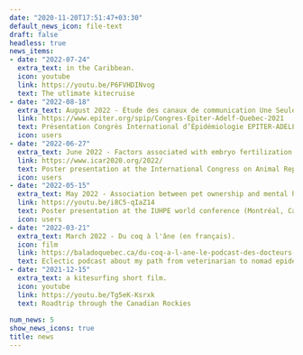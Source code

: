 ```yaml
---
date: "2020-11-20T17:51:47+03:30"
default_news_icon: file-text
draft: false
headless: true
news_items:
- date: "2022-07-24"
  extra_text: in the Caribbean.
  icon: youtube
  link: https://youtu.be/P6FVHDINvog
  text: The utlimate kitecruise
- date: "2022-08-18"
  extra_text: August 2022 - Étude des canaux de communication Une Seule Santé lors d’un cas humain d’influenza porcin.
  link: https://www.epiter.org/spip/Congres-Epiter-Adelf-Quebec-2021
  text: Présentation Congrès International d’Épidémiologie EPITER-ADELF (Québec, Canada)
  icon: users
- date: "2022-06-27"
  extra_text: June 2022 - Factors associated with embryo fertilization and quality in dairy cows.
  link: https://www.icar2020.org/2022/
  text: Poster presentation at the International Congress on Animal Reproduction (Bologna, Italy)
  icon: users
- date: "2022-05-15"
  extra_text: May 2022 - Association between pet ownership and mental health and well-being of Canadians assessed in a cross-sectional study during the COVID-19 pandemic.
  link: https://youtu.be/i8C5-qIaZ14
  text: Poster presentation at the IUHPE world conference (Montréal, Canada)
  icon: users
- date: "2022-03-21"
  extra_text: March 2022 - Du coq à l'âne (en français).
  icon: film
  link: https://baladoquebec.ca/du-coq-a-l-ane-le-podcast-des-docteurs-embetants/episode-12-dre-jose-denis-robichaud-veterinaire-vaches-vent-vagues-van-life-voila
  text: Eclectic podcast about my path from veterinarian to nomad epidemiologist
- date: "2021-12-15"
  extra_text: a kitesurfing short film.
  icon: youtube
  link: https://youtu.be/Tg5eK-Ksrxk
  text: Roadtrip through the Canadian Rockies
  
num_news: 5
show_news_icons: true
title: news
---
```

